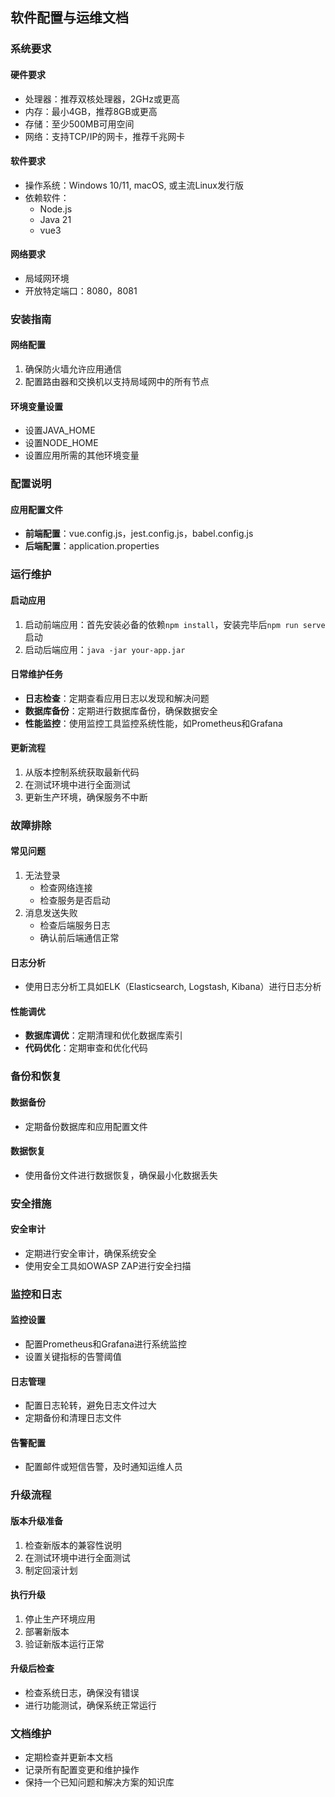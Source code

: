 ## 软件配置与运维文档

### 系统要求

#### 硬件要求

- 处理器：推荐双核处理器，2GHz或更高
- 内存：最小4GB，推荐8GB或更高
- 存储：至少500MB可用空间
- 网络：支持TCP/IP的网卡，推荐千兆网卡

#### 软件要求

- 操作系统：Windows 10/11, macOS, 或主流Linux发行版
- 依赖软件：
  - Node.js
  - Java 21
  - vue3

#### 网络要求

- 局域网环境
- 开放特定端口：8080，8081

### 安装指南

#### 网络配置

1. 确保防火墙允许应用通信
2. 配置路由器和交换机以支持局域网中的所有节点

#### 环境变量设置

- 设置JAVA_HOME
- 设置NODE_HOME
- 设置应用所需的其他环境变量

### 配置说明

#### 应用配置文件

- **前端配置**：vue.config.js，jest.config.js，babel.config.js
- **后端配置**：application.properties

### 运行维护

#### 启动应用

1. 启动前端应用：首先安装必备的依赖`npm install`，安装完毕后`npm run serve`启动
2. 启动后端应用：`java -jar your-app.jar`

#### 日常维护任务

- **日志检查**：定期查看应用日志以发现和解决问题
- **数据库备份**：定期进行数据库备份，确保数据安全
- **性能监控**：使用监控工具监控系统性能，如Prometheus和Grafana

#### 更新流程

1. 从版本控制系统获取最新代码
2. 在测试环境中进行全面测试
3. 更新生产环境，确保服务不中断

### 故障排除

#### 常见问题

1. 无法登录
   - 检查网络连接
   - 检查服务是否启动
2. 消息发送失败
   - 检查后端服务日志
   - 确认前后端通信正常

#### 日志分析

- 使用日志分析工具如ELK（Elasticsearch, Logstash, Kibana）进行日志分析

#### 性能调优

- **数据库调优**：定期清理和优化数据库索引
- **代码优化**：定期审查和优化代码

### 备份和恢复

#### 数据备份

- 定期备份数据库和应用配置文件

#### 数据恢复

- 使用备份文件进行数据恢复，确保最小化数据丢失

### 安全措施

#### 安全审计

- 定期进行安全审计，确保系统安全
- 使用安全工具如OWASP ZAP进行安全扫描

### 监控和日志

#### 监控设置

- 配置Prometheus和Grafana进行系统监控
- 设置关键指标的告警阈值

#### 日志管理

- 配置日志轮转，避免日志文件过大
- 定期备份和清理日志文件

#### 告警配置

- 配置邮件或短信告警，及时通知运维人员

### 升级流程

#### 版本升级准备

1. 检查新版本的兼容性说明
2. 在测试环境中进行全面测试
3. 制定回滚计划

#### 执行升级

1. 停止生产环境应用
2. 部署新版本
3. 验证新版本运行正常

#### 升级后检查

- 检查系统日志，确保没有错误
- 进行功能测试，确保系统正常运行

### 文档维护

- 定期检查并更新本文档
- 记录所有配置变更和维护操作
- 保持一个已知问题和解决方案的知识库